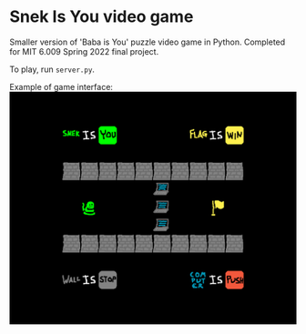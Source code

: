 # Snek Is You video game
Smaller version of 'Baba is You' puzzle video game in Python. Completed for MIT 6.009 Spring 2022 final project.

To play, run `server.py`.

Example of game interface:
![image](game_screenshot.png)


